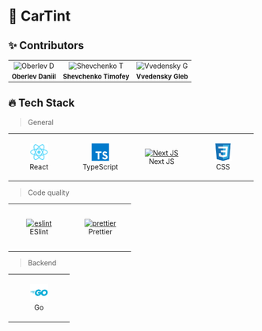 # 🚀 CarTint

## ✨ Contributors

<table width="100%">
  <tr>
    <td align="center" style="word-wrap: break-word; width: 100; height: 100">
      <a href="https://github.com/Daniil-Oberlev" style="text-decoration: none;">
        <img
          src="https://avatars.githubusercontent.com/u/134169579?v=4"
          width="100;"
          alt="Oberlev D"/>
        <br />
        <sub style="font-size:13px"><b>Oberlev&nbsp;Daniil</b></sub>
      </a>
    </td>
    <td align="center" style="word-wrap: break-word; width: 100; height: 100">
      <a href="https://github.com/JlwxdQueen" style="text-decoration: none;">
        <img
          src="https://avatars.githubusercontent.com/u/148983664?v=4"
          width="100;"
          alt="Shevchenko T"
        />
        <br />
        <sub style="font-size:13px"><b>Shevchenko&nbsp;Timofey</b></sub>
      </a>
    </td>
    <td align="center" style="word-wrap: break-word; width: 100; height: 100">
      <a href="https://github.com/stxreocoma" style="text-decoration: none;">
        <img
          src="https://avatars.githubusercontent.com/u/164244607?v=4"
          width="100;"
          alt="Vvedensky G"
        />
        <br />
        <sub style="font-size:13px"><b>Vvedensky&nbsp;Gleb</b></sub>
      </a>
    </td>
  </tr>
</table>

<h2 align="left" id='tech-stack'>🔥 Tech Stack</h2>

> General

<table width="100%">
  <tr>
    <td align="center" width="110" height="90">
      <a href="#tech-stack">
        <img
          src="https://github.com/devicons/devicon/blob/master/icons/react/react-original.svg"
          width="36"
          height="36"
          alt="React"
        />
      </a>
      <br>React
    </td>
    <td align="center" width="110" height="90">
      <a href="#tech-stack">
        <img
          src="https://raw.githubusercontent.com/devicons/devicon/1119b9f84c0290e0f0b38982099a2bd027a48bf1/icons/typescript/typescript-original.svg"
          width="36"
          height="36"
          alt="TypeScript"
        />
      </a>
      <br>TypeScript
    </td>
    <td align="center" width="110" height="90">
      <a href="#oberlevd-stack">
        <img
          src="https://raw.githubusercontent.com/samfromaway/samfromaway/master/.github/images/nextjs.png"
          width="36"
          height="36"
          alt="Next JS"
        />
      </a>
      <br>Next JS
    </td>
    <td align="center" width="110" height="90">
      <a href="#tech-stack" >
        <img
          src="https://github.com/devicons/devicon/blob/master/icons/css3/css3-original.svg"
          width="36"
          height="36"
          alt="CSS"
        />
      </a>
      <br>CSS
    </td>
  </tr>
</table>

> Code quality

<table width='100%'>
  <tr>
    <td align="center" width="110" height="90">
      <a href="#tech-stack">
        <img
          src="https://brandeps.com/icon-download/E/Eslint-icon-vector-02.svg"
          width="36"
          height="36"
          alt="eslint"
        />
      </a>
      <br>ESlint
    </td>
    <td align="center" width="110" height="90">
      <a href="#tech-stack">
        <img src="https://brandeps.com/icon-download/P/Prettier-icon-vector-02.svg" width="36" height="36" alt="prettier" />
      </a>
      <br>Prettier
    </td>
  </tr>
</table>

> Backend

<table width='100%'>
  <tr>
    <td align="center" width="110" height="90">
      <a href="#tech-stack">
        <img
          src="https://raw.githubusercontent.com/devicons/devicon/6910f0503efdd315c8f9b858234310c06e04d9c0/icons/go/go-original-wordmark.svg"
          width="36"
          height="36"
          alt="Go"
        />
      </a>
      <br>Go
    </td>
  </tr>
</table>
